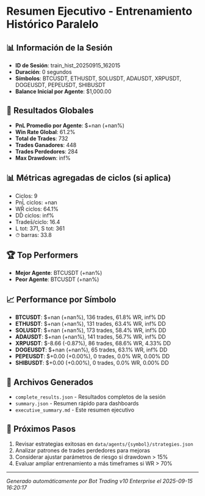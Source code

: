 # Resumen Ejecutivo - Entrenamiento Histórico Paralelo

## 📊 Información de la Sesión
- **ID de Sesión**: train_hist_20250915_162015
- **Duración**: 0 segundos
- **Símbolos**: BTCUSDT, ETHUSDT, SOLUSDT, ADAUSDT, XRPUSDT, DOGEUSDT, PEPEUSDT, SHIBUSDT
- **Balance Inicial por Agente**: $1,000.00

## 🎯 Resultados Globales
- **PnL Promedio por Agente**: $+nan (+nan%)
- **Win Rate Global**: 61.2%
- **Total de Trades**: 732
- **Trades Ganadores**: 448
- **Trades Perdedores**: 284
- **Max Drawdown**: inf%

## 📊 Métricas agregadas de ciclos (si aplica)
- Ciclos: 9
- PnL̄ ciclos: +nan
- WR̄ ciclos: 64.1%
- DD̄ ciclos: inf%
- Trades̄/ciclo: 16.4
- L tot: 371, S tot: 361
- ⏱̄ barras: 33.8


## 🏆 Top Performers
- **Mejor Agente**: BTCUSDT (+nan%)
- **Peor Agente**: BTCUSDT (+nan%)

## 📈 Performance por Símbolo
- **BTCUSDT**: $+nan (+nan%), 136 trades, 61.8% WR, inf% DD
- **ETHUSDT**: $+nan (+nan%), 131 trades, 63.4% WR, inf% DD
- **SOLUSDT**: $+nan (+nan%), 173 trades, 58.4% WR, inf% DD
- **ADAUSDT**: $+nan (+nan%), 141 trades, 56.7% WR, inf% DD
- **XRPUSDT**: $-8.66 (-0.87%), 86 trades, 68.6% WR, 4.33% DD
- **DOGEUSDT**: $+nan (+nan%), 65 trades, 63.1% WR, inf% DD
- **PEPEUSDT**: $+0.00 (+0.00%), 0 trades, 0.0% WR, 0.00% DD
- **SHIBUSDT**: $+0.00 (+0.00%), 0 trades, 0.0% WR, 0.00% DD

## 📁 Archivos Generados
- `complete_results.json` - Resultados completos de la sesión
- `summary.json` - Resumen rápido para dashboards
- `executive_summary.md` - Este resumen ejecutivo

## 🎯 Próximos Pasos
1. Revisar estrategias exitosas en `data/agents/{symbol}/strategies.json`
2. Analizar patrones de trades perdedores para mejoras
3. Considerar ajustar parámetros de riesgo si drawdown > 15%
4. Evaluar ampliar entrenamiento a más timeframes si WR > 70%

---
*Generado automáticamente por Bot Trading v10 Enterprise el 2025-09-15 16:20:17*

